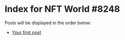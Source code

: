 # Index for NFT World #8248
Posts will be displayed in the order below:

- [Your first post](./001-first.md)

